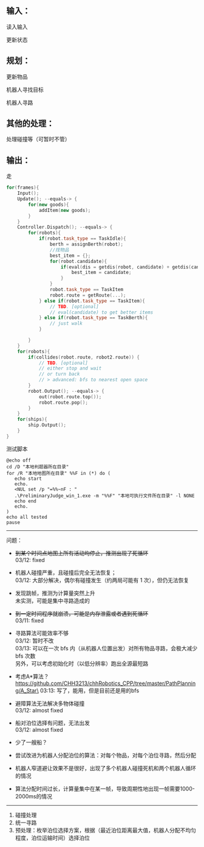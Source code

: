## 输入：

读入输入

更新状态

## 规划：

更新物品

机器人寻找目标

机器人寻路

## 其他的处理：

处理碰撞等（可暂时不管）

## 输出：

走

```cpp
for(frames){
    Input();
    Update(); --equals-> {
        for(new goods){
            addItem(new goods);
        }
    }
    Controller.Dispatch(); --equals-> {
        for(robots){
            if(robot.task_type == TaskIdle){
                berth = assignBerth(robot);
                //找物品
                best_item = {};
                for(robot.candidate){
                    if(eval(dis = getdis(robot, candidate) + getdis(candidate, berth), value = candidate.value) is good enough) {
                        best_item = candidate;
                    }
                }
                robot.task_type == TaskItem
                robot.route = getRoute(...);
            } else if(robot.task_type == TaskItem){
                // TBD. [optional]
                // eval(candidate) to get better items
            } else if(robot.task_type == TaskBerth){
                // just walk
            }

        }
    }
    for(robots){
        if(collides(robot.route, robot2.route)) {
            // TBD. [optional]
            // either stop and wait
            // or turn back
            // > advanced: bfs to nearest open space
        }
        robot.Output(); --equals-> {
            out(robot.route.top());
            robot.route.pop();
        }
    }
    for(ships){
        ship.Output();
    }
}
```
测试脚本
```
@echo off
cd /D "本地判题器所在目录"
for /R "本地地图所在目录" %%F in (*) do (
   echo start
   echo.
   <NUL set /p "=%%~nF : "
   .\PreliminaryJudge_win_1.exe -m "%%F" "本地可执行文件所在目录" -l NONE  
   echo end
   echo.
)
echo all tested
pause

```
---


问题：

+ ~~到某个时间点地图上所有活动均停止，推测出现了死循环~~\
  03/12: fixed

+ 机器人碰撞严重，且碰撞后完全无法恢复；\
  03/12: 大部分解决，偶尔有碰撞发生（约两局可能有 1 次），但仍无法恢复

+ 发现跳帧，推测为计算量突然上升\
  未实测，可能是集中寻路造成的

+ ~~到一定时间程序就崩溃，可能是内存泄露或者遇到死循环~~\
  03/11: fixed

+ 寻路算法可能效率不够\
  03/12: 暂时不改\
  03/13: 可以在一次 bfs 内（从机器人位置出发）对所有物品寻路，会极大减少 bfs 次数\
  另外，可以考虑初始化时（以低分辨率）跑出全源最短路

+ 考虑A*算法？\
  https://github.com/CHH3213/chhRobotics_CPP/tree/master/PathPlanning/A_Star\
  03:13: 写了，能用，但是目前还是用的bfs

+ 避障算法无法解决多物体碰撞\
  03/12: almost fixed


+ 船对泊位选择有问题，无法出发\
  03/12: almost fixed

+ 少了一艘船？

+ 尝试改进为机器人分配泊位的算法：对每个物品，对每个泊位寻路，然后分配

+ 机器人窄道避让效果不是很好，出现了多个机器人碰撞死机和两个机器人循环的情况

+ 算法分配时间过长，计算量集中在某一帧，导致周期性地出现一帧需要1000-2000ms的情况

---

1. 碰撞处理
2. 统一寻路
3. 预处理：枚举泊位选择方案，根据（最近泊位距离最大值，机器人分配不均匀程度，泊位运输时间）选择泊位